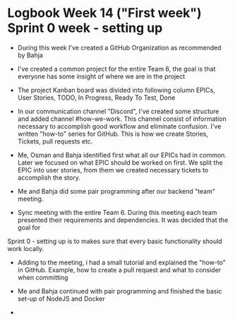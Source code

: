 # Logbook Week 14 ("First week") Sprint 0 week - setting up  

  - During this week I've created a GitHub Organization as recommended by Bahja  

  - I've created a common project for the entire Team 6, the goal is that everyone has some insight of where we are in the project 

  - The project Kanban board was divided into following column EPICs, User Stories, TODO, In Progress, Ready To Test, Done 

  - In our communication channel "Discord", I've created some structure and added channel #how-we-work. This channel consist of information necessary to accomplish good workflow and eliminate confusion. I've written "how-to" series for GitHub. This is how we create Stories, Tickets, pull requests etc. 

  - Me, Osman and Bahja identified first what all our EPICs had in common. Later we focused on what EPIC should be worked on first. We split the EPIC into user stories, from them we created necessary tickets to accomplish the story.  

  - Me and Bahja did some pair programming after our backend "team" meeting. 

  - Sync meeting with the entire Team 6. During this meeting each team presented their requirements and dependencies. It was decided that the goal for  

  Sprint 0 - setting up is to makes sure that every basic functionality should work locally.  

  - Adding to the meeting, i had a small tutorial and explained the "how-to" in GitHub. Example, how to create a pull request and what to consider when committing 

  - Me and Bahja continued with pair programming and finished the basic set-up of NodeJS and Docker  

  - 
